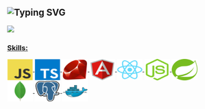## ![Typing SVG](https://readme-typing-svg.herokuapp.com?font=sans-serif&color=%23F7F8FF&multiline=true&width=300&height=30&lines=Hi%2C+I'm+Leonardo)

 <div>
  <a href="https://github.com/dev-leomadeira">
   <img height = "190em" src = "https://github-readme-stats.vercel.app/api/top-langs/?username=dev-leomadeira&layout=compact&langs_count=7&theme=chartreuse-dark" />

</div>
 
### Skills:  
 <div style = "display: inline_block">
    <img align="center" alt="Leo-javascript" height="50" width="60" src="https://raw.githubusercontent.com/devicons/devicon/master/icons/javascript/javascript-original.svg">
    <img align="center" alt="Leo-typescript" height="50" width="60" src="https://raw.githubusercontent.com/devicons/devicon/master/icons/typescript/typescript-original.svg">
    <img align="center" alt="Leo-ruby" height="50" width="60" src="https://raw.githubusercontent.com/devicons/devicon/master/icons/ruby/ruby-original.svg">
    <img align="center" alt="Leo-NodeJS" height="50" width="60" src="https://raw.githubusercontent.com/devicons/devicon/master/icons/angularjs/angularjs-original.svg">
    <img align="center" alt="Leo-React" height="50" width="60" src="https://raw.githubusercontent.com/devicons/devicon/master/icons/react/react-original.svg">
    <img align="center" alt="Leo-NodeJS" height="50" width="60" src="https://raw.githubusercontent.com/devicons/devicon/master/icons/nodejs/nodejs-original.svg">
    <img align="center" alt="Leo-NodeJS" height="50" width="60" src="https://raw.githubusercontent.com/devicons/devicon/master/icons/spring/spring-original.svg">
    <img align="center" alt="Leo-MongoDB" height="50" width="60" src="https://raw.githubusercontent.com/devicons/devicon/master/icons/mongodb/mongodb-original.svg">
    <img align="center" alt="Leo-postgresql" height="50" width="60" src="https://raw.githubusercontent.com/devicons/devicon/master/icons/postgresql/postgresql-original.svg">
    <img align="center" alt="Leo-docker" height="50" width="60" src="https://raw.githubusercontent.com/devicons/devicon/master/icons/docker/docker-original.svg">
 </div>

